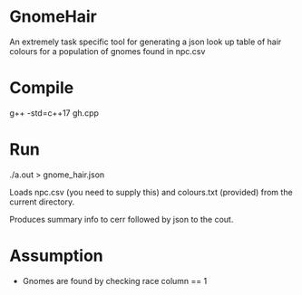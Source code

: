 # GnomeHair
An extremely task specific tool for generating a json look up table of hair colours for a population of gnomes found in npc.csv

# Compile
g++ -std=c++17 gh.cpp 

# Run
./a.out > gnome_hair.json

Loads npc.csv (you need to supply this) and colours.txt (provided) from the current directory. 

Produces summary info to cerr followed by json to the cout.

# Assumption
* Gnomes are found by checking race column == 1
